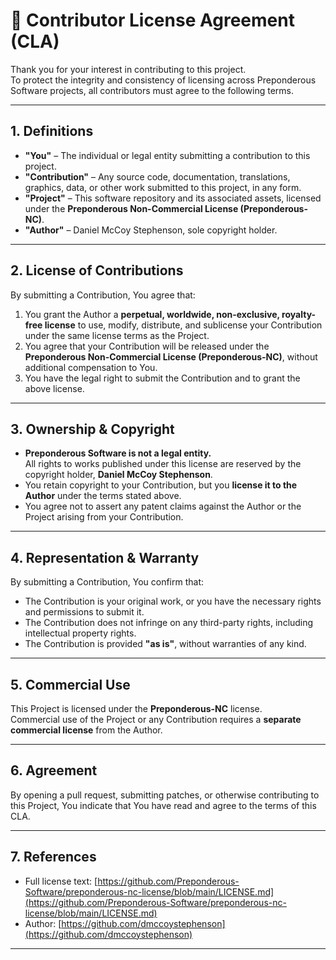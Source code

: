 # 📝 Contributor License Agreement (CLA)

Thank you for your interest in contributing to this project.  
To protect the integrity and consistency of licensing across Preponderous Software projects, all contributors must agree to the following terms.

---

## 1. Definitions

- **"You"** – The individual or legal entity submitting a contribution to this project.
- **"Contribution"** – Any source code, documentation, translations, graphics, data, or other work submitted to this project, in any form.
- **"Project"** – This software repository and its associated assets, licensed under the **Preponderous Non-Commercial License (Preponderous-NC)**.
- **"Author"** – Daniel McCoy Stephenson, sole copyright holder.

---

## 2. License of Contributions

By submitting a Contribution, You agree that:

1. You grant the Author a **perpetual, worldwide, non-exclusive, royalty-free license** to use, modify, distribute, and sublicense your Contribution under the same license terms as the Project.
2. You agree that your Contribution will be released under the **Preponderous Non-Commercial License (Preponderous-NC)**, without additional compensation to You.
3. You have the legal right to submit the Contribution and to grant the above license.

---

## 3. Ownership & Copyright

- **Preponderous Software is not a legal entity.**  
  All rights to works published under this license are reserved by the copyright holder, **Daniel McCoy Stephenson**.
- You retain copyright to your Contribution, but you **license it to the Author** under the terms stated above.
- You agree not to assert any patent claims against the Author or the Project arising from your Contribution.

---

## 4. Representation & Warranty

By submitting a Contribution, You confirm that:

- The Contribution is your original work, or you have the necessary rights and permissions to submit it.
- The Contribution does not infringe on any third-party rights, including intellectual property rights.
- The Contribution is provided **"as is"**, without warranties of any kind.

---

## 5. Commercial Use

This Project is licensed under the **Preponderous-NC** license.  
Commercial use of the Project or any Contribution requires a **separate commercial license** from the Author.

---

## 6. Agreement

By opening a pull request, submitting patches, or otherwise contributing to this Project, You indicate that You have read and agree to the terms of this CLA.

---

## 7. References

- Full license text: [https://github.com/Preponderous-Software/preponderous-nc-license/blob/main/LICENSE.md](https://github.com/Preponderous-Software/preponderous-nc-license/blob/main/LICENSE.md)
- Author: [https://github.com/dmccoystephenson](https://github.com/dmccoystephenson)

---
